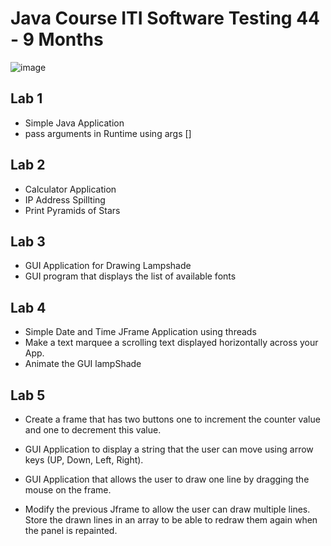 # Java Course ITI Software Testing 44 -  9 Months


![image](https://github.com/sohilaabdallaa/Java_ITI_9Month/assets/53753947/3715f5ec-d6d1-4d42-ae5c-f2c312cd6609)





## Lab 1
- Simple Java Application 
- pass arguments in Runtime using args []

## Lab 2
- Calculator Application
- IP Address Spillting
- Print Pyramids of Stars

## Lab 3 
- GUI Application for Drawing Lampshade
- GUI program that displays the list of available fonts

## Lab 4 
- Simple Date and Time JFrame Application using threads
- Make a text marquee a scrolling text displayed horizontally across your App.
- Animate the GUI lampShade


## Lab 5 
- Create a frame that has two buttons one to increment the counter value and one to decrement this value.

- GUI Application to display a string that the user can move using arrow keys (UP, Down, Left, Right).
  
- GUI Application that allows the user to draw one line by dragging the mouse on the frame.

- Modify the previous Jframe to allow the user can draw multiple lines.
  Store the drawn lines in an array to be able to redraw them again when the panel is repainted.
 



